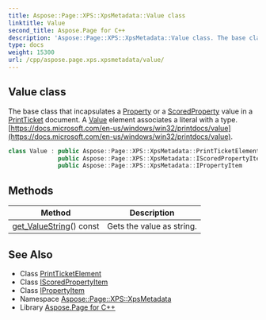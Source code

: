 ```yaml
---
title: Aspose::Page::XPS::XpsMetadata::Value class
linktitle: Value
second_title: Aspose.Page for C++
description: 'Aspose::Page::XPS::XpsMetadata::Value class. The base class that incapsulates a Property or a ScoredProperty value in a PrintTicket document. A Value element associates a literal with a type.  in C++.'
type: docs
weight: 15300
url: /cpp/aspose.page.xps.xpsmetadata/value/
---
```

## Value class


The base class that incapsulates a [Property](../property/) or a [ScoredProperty](../scoredproperty/) value in a [PrintTicket](../printticket/) document. A [Value](./) element associates a literal with a type. [https://docs.microsoft.com/en-us/windows/win32/printdocs/value](https://docs.microsoft.com/en-us/windows/win32/printdocs/value).

```cpp
class Value : public Aspose::Page::XPS::XpsMetadata::PrintTicketElement,
              public Aspose::Page::XPS::XpsMetadata::IScoredPropertyItem,
              public Aspose::Page::XPS::XpsMetadata::IPropertyItem
```

## Methods

| Method | Description |
| --- | --- |
| [get_ValueString](./get_valuestring/)() const | Gets the value as string. |
## See Also

* Class [PrintTicketElement](../printticketelement/)
* Class [IScoredPropertyItem](../iscoredpropertyitem/)
* Class [IPropertyItem](../ipropertyitem/)
* Namespace [Aspose::Page::XPS::XpsMetadata](../)
* Library [Aspose.Page for C++](../../)
